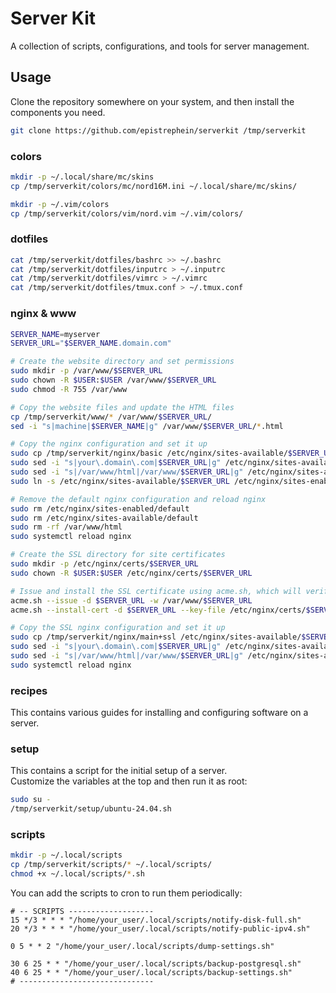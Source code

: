 # Server Kit

A collection of scripts, configurations, and tools for server management.

## Usage

Clone the repository somewhere on your system, and then install the components
you need.

```bash
git clone https://github.com/epistrephein/serverkit /tmp/serverkit
```

### colors

```bash
mkdir -p ~/.local/share/mc/skins
cp /tmp/serverkit/colors/mc/nord16M.ini ~/.local/share/mc/skins/

mkdir -p ~/.vim/colors
cp /tmp/serverkit/colors/vim/nord.vim ~/.vim/colors/
```

### dotfiles

```bash
cat /tmp/serverkit/dotfiles/bashrc >> ~/.bashrc
cat /tmp/serverkit/dotfiles/inputrc > ~/.inputrc
cat /tmp/serverkit/dotfiles/vimrc > ~/.vimrc
cat /tmp/serverkit/dotfiles/tmux.conf > ~/.tmux.conf
```

### nginx & www

```bash
SERVER_NAME=myserver
SERVER_URL="$SERVER_NAME.domain.com"

# Create the website directory and set permissions
sudo mkdir -p /var/www/$SERVER_URL
sudo chown -R $USER:$USER /var/www/$SERVER_URL
sudo chmod -R 755 /var/www

# Copy the website files and update the HTML files
cp /tmp/serverkit/www/* /var/www/$SERVER_URL/
sed -i "s|machine|$SERVER_NAME|g" /var/www/$SERVER_URL/*.html

# Copy the nginx configuration and set it up
sudo cp /tmp/serverkit/nginx/basic /etc/nginx/sites-available/$SERVER_URL
sudo sed -i "s|your\.domain\.com|$SERVER_URL|g" /etc/nginx/sites-available/$SERVER_URL
sudo sed -i "s|/var/www/html|/var/www/$SERVER_URL|g" /etc/nginx/sites-available/$SERVER_URL
sudo ln -s /etc/nginx/sites-available/$SERVER_URL /etc/nginx/sites-enabled/$SERVER_URL

# Remove the default nginx configuration and reload nginx
sudo rm /etc/nginx/sites-enabled/default
sudo rm /etc/nginx/sites-available/default
sudo rm -rf /var/www/html
sudo systemctl reload nginx

# Create the SSL directory for site certificates
sudo mkdir -p /etc/nginx/certs/$SERVER_URL
sudo chown -R $USER:$USER /etc/nginx/certs/$SERVER_URL

# Issue and install the SSL certificate using acme.sh, which will verify the domain ownership
acme.sh --issue -d $SERVER_URL -w /var/www/$SERVER_URL
acme.sh --install-cert -d $SERVER_URL --key-file /etc/nginx/certs/$SERVER_URL/key.pem --fullchain-file /etc/nginx/certs/$SERVER_URL/fullchain.pem --reloadcmd "sudo systemctl restart nginx"

# Copy the SSL nginx configuration and set it up
sudo cp /tmp/serverkit/nginx/main+ssl /etc/nginx/sites-available/$SERVER_URL
sudo sed -i "s|your\.domain\.com|$SERVER_URL|g" /etc/nginx/sites-available/$SERVER_URL
sudo sed -i "s|/var/www/html|/var/www/$SERVER_URL|g" /etc/nginx/sites-available/$SERVER_URL
sudo systemctl reload nginx
```

### recipes

This contains various guides for installing and configuring software on a server.

### setup

This contains a script for the initial setup of a server.  
Customize the variables at the top and then run it as root:

```bash
sudo su -
/tmp/serverkit/setup/ubuntu-24.04.sh
```

### scripts

```bash
mkdir -p ~/.local/scripts
cp /tmp/serverkit/scripts/* ~/.local/scripts/
chmod +x ~/.local/scripts/*.sh
```

You can add the scripts to cron to run them periodically:

```
# -- SCRIPTS -------------------
15 */3 * * * "/home/your_user/.local/scripts/notify-disk-full.sh"
20 */3 * * * "/home/your_user/.local/scripts/notify-public-ipv4.sh"

0 5 * * 2 "/home/your_user/.local/scripts/dump-settings.sh"

30 6 25 * * "/home/your_user/.local/scripts/backup-postgresql.sh"
40 6 25 * * "/home/your_user/.local/scripts/backup-settings.sh"
# ------------------------------
```
